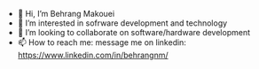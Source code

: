 - 👋 Hi, I’m Behrang Makouei
- 👀 I’m interested in sofrware development and technology
- 💞️ I’m looking to collaborate on software/hardware development
- 📫 How to reach me: message me on linkedin: https://www.linkedin.com/in/behrangnm/

<!---
behrangnm/behrangnm is a ✨ special ✨ repository because its `README.md` (this file) appears on your GitHub profile.
You can click the Preview link to take a look at your changes.
--->
